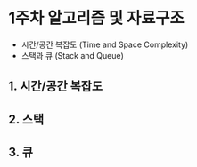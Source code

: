 # 1주차 알고리즘 및 자료구조
- 시간/공간 복잡도 (Time and Space Complexity)
- 스택과 큐 (Stack and Queue)

## 1. 시간/공간 복잡도

## 2. 스택

## 3. 큐
